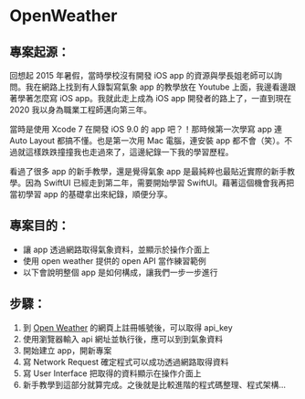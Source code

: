 
# OpenWeather




## 專案起源：

回想起 2015 年暑假，當時學校沒有開發 iOS app 的資源與學長姐老師可以詢問。我在網路上找到有人錄製寫氣象 app 的教學放在 Youtube 上面，我邊看邊跟著學著怎麼寫 iOS app。我就此走上成為 iOS app 開發者的路上了，一直到現在 2020 我以身為職業工程師邁向第三年。

當時是使用 Xcode 7 在開發 iOS 9.0 的 app 吧？！那時候第一次學寫 app 連 Auto Layout 都搞不懂。也是第一次用 Mac 電腦，連安裝 app 都不會（笑）。不過就這樣跌跌撞撞我也走過來了，這邊紀錄一下我的學習歷程。

看過了很多 app 的新手教學，還是覺得氣象 app 是最純粹也最貼近實際的新手教學。因為 SwiftUI 已經走到第二年，需要開始學習 SwiftUI。藉著這個機會我再把當初學習 app 的基礎拿出來紀錄，順便分享。



## 專案目的：

- 讓 app 透過網路取得氣象資料，並顯示於操作介面上
- 使用 open weather 提供的 open API 當作練習範例
- 以下會說明整個 app 是如何構成，讓我們一步一步進行 



## 步驟：

1. 到 [Open Weather](https://openweathermap.org/) 的網頁上註冊帳號後，可以取得 api_key
2. 使用瀏覽器輸入 api 網址並執行後，應可以到到氣象資料
3. 開始建立 app，開新專案
4. 寫 Network Request 確定程式可以成功透過網路取得資料
5. 寫 User Interface 把取得的資料顯示在操作介面上
6. 新手教學到這部分就算完成。之後就是比較進階的程式碼整理、程式架構...
